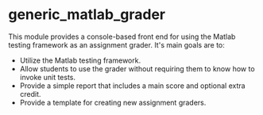 # generic_matlab_grader
This module provides a console-based front end for using the Matlab testing framework as an assignment grader.  It's main goals are to:

*  Utilize the Matlab testing framework.
*  Allow students to use the grader without requiring them to know how to invoke unit tests.
*  Provide a simple report that includes a main score and optional extra credit.
*  Provide a template for creating new assignment graders.
